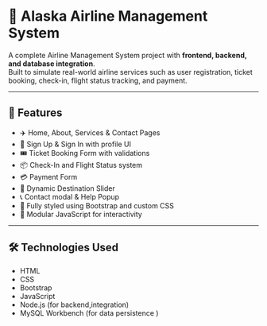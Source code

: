 # 🛫 Alaska Airline Management System

A complete Airline Management System project with **frontend, backend, and database integration**.  
Built to simulate real-world airline services such as user registration, ticket booking, check-in, flight status tracking, and payment.

---

## 🚀 Features

- ✈️ Home, About, Services & Contact Pages
- 🧾 Sign Up & Sign In with profile UI
- 🎟️ Ticket Booking Form with validations
- 📦 Check-In and Flight Status system
- 💳 Payment Form
- 📸 Dynamic Destination Slider
- 📞 Contact modal & Help Popup
- 🎨 Fully styled using Bootstrap and custom CSS
- 📁 Modular JavaScript for interactivity

---

## 🛠️ Technologies Used

- HTML
- CSS
- Bootstrap   
- JavaScript   
- Node.js (for backend,integration)  
- MySQL Workbench (for data persistence )

